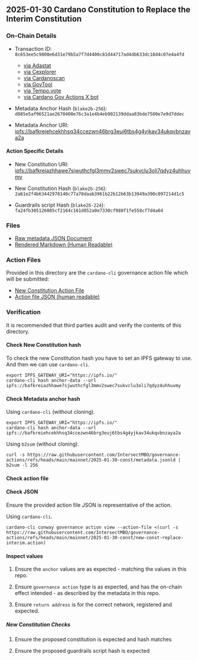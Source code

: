## 2025-01-30 Cardano Constitution to Replace the Interim Constitution

### On-Chain Details

- Transaction ID: `8c653ee5c9800e6d31e79b5a7f7d4400c81d44717ad4db633dc18d4c07e4a4fd`
  - [via Adastat](https://adastat.net/transactions/8c653ee5c9800e6d31e79b5a7f7d4400c81d44717ad4db633dc18d4c07e4a4fd)
  - [via Cexplorer](https://cexplorer.io/tx/8c653ee5c9800e6d31e79b5a7f7d4400c81d44717ad4db633dc18d4c07e4a4fd)
  - [via Cardanoscan](https://cardanoscan.io/tx/8c653ee5c9800e6d31e79b5a7f7d4400c81d44717ad4db633dc18d4c07e4a4fd)
  - [via GovTool](https://gov.tools/governance_actions/8c653ee5c9800e6d31e79b5a7f7d4400c81d44717ad4db633dc18d4c07e4a4fd#0)
  - [via Tempo.vote](https://tempo.vote/governance-actions)
  - [via Cardano Gov Actions X bot](https://x.com/GovActions/status/1885015091785195558) 

- Metadata Anchor Hash (`blake2b-256`): `d085e5af96521ae2670400e76c3a1e4b4eb902139ddaa83bde7580e7e9d7ddec`
- Metadata Anchor URI: <ipfs://bafkreiehcekhhsq34ccezwn46brg3euj6tbs4g4yjkav34ukqvbnzaya2a>

#### Action Specific Details

- New Constitution URI: <ipfs://bafkreiazhhawe7sjwuthcfgl3mmv2swec7sukvclu3oli7qdyz4uhhuvmy>
- New Constitution Hash (`blake2b-256`): `2a61e2f4b63442978140c77a70daab3961b22b12b63b13949a390c097214d1c5`

- Guardrails script Hash (`blake2b-224`): `fa24fb305126805cf2164c161d852a0e7330cf988f1fe558cf7d4a64`

### Files

- [Raw metadata JSON Document](./metadata.jsonld)
- [Rendered Markdown (Human Readable)](./metadata.jsonld.md)

### Action Files

Provided in this directory are the `cardano-cli` governance action file which will be submitted:

- [New Constitution Action File](./new-const-replace-interim.action)
- [Action file JSON (human readable)](./new-const-replace-interim.action.json)

### Verification

It is recommended that third parties audit and verify the contents of this directory.

#### Check New Constitution hash

To check the new Constitution hash you have to set an IPFS gateway to use.
And then we can use `cardano-cli`.

```shell
export IPFS_GATEWAY_URI="https://ipfs.io/"
cardano-cli hash anchor-data --url ipfs://bafkreiazhhawe7sjwuthcfgl3mmv2swec7sukvclu3oli7qdyz4uhhuvmy
```

#### Check Metadata anchor hash

Using `cardano-cli` (without cloning).

```shell
export IPFS_GATEWAY_URI="https://ipfs.io/"
cardano-cli hash anchor-data --url ipfs://bafkreiehcekhhsq34ccezwn46brg3euj6tbs4g4yjkav34ukqvbnzaya2a
```

Using `b2sum` (without cloning).

```shell
curl -s https://raw.githubusercontent.com/IntersectMBO/governance-actions/refs/heads/main/mainnet/2025-01-30-const/metadata.jsonld | b2sum -l 256
```

#### Check action file

#### Check JSON

Ensure the provided action file JSON is representative of the action.

Using `cardano-cli`.

```shell
cardano-cli conway governance action view --action-file <(curl -s https://raw.githubusercontent.com/IntersectMBO/governance-actions/refs/heads/main/mainnet/2025-01-30-const/new-const-replace-interim.action)
```

#### Inspect values

1. Ensure the `anchor` values are as expected - matching the values in this repo.

2. Ensure `governance action` type is as expected, and has the on-chain effect intended - as described by the metadata in this repo.

3. Ensure `return address` is for the correct network, registered and expected.

##### New Constitution Checks

1. Ensure the proposed constitution is expected and hash matches

2. Ensure the proposed guardrails script hash is expected
